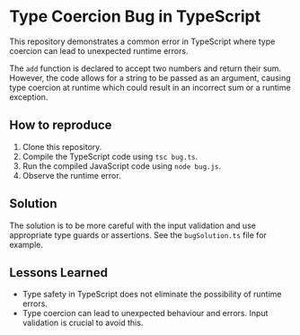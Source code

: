 # Type Coercion Bug in TypeScript

This repository demonstrates a common error in TypeScript where type coercion can lead to unexpected runtime errors.

The `add` function is declared to accept two numbers and return their sum. However, the code allows for a string to be passed as an argument, causing type coercion at runtime which could result in an incorrect sum or a runtime exception.

## How to reproduce

1. Clone this repository.
2. Compile the TypeScript code using `tsc bug.ts`.
3. Run the compiled JavaScript code using `node bug.js`.
4. Observe the runtime error.

## Solution

The solution is to be more careful with the input validation and use appropriate type guards or assertions. See the `bugSolution.ts` file for example. 

## Lessons Learned

* Type safety in TypeScript does not eliminate the possibility of runtime errors. 
* Type coercion can lead to unexpected behaviour and errors. Input validation is crucial to avoid this.